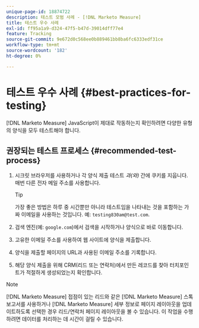 ```yaml
---
unique-page-id: 18874722
description: 테스트 모범 사례 - [!DNL Marketo Measure]
title: 테스트 우수 사례
exl-id: ff95a1a9-d324-47f5-b47d-39014dff77e4
feature: Tracking
source-git-commit: 9e672d0c568ee0b889461bb8ba6fc6333edf31ce
workflow-type: tm+mt
source-wordcount: '182'
ht-degree: 0%

---
```


# 테스트 우수 사례 {#best-practices-for-testing}

[!DNL Marketo Measure] JavaScript이 제대로 작동하는지 확인하려면 다양한 유형의 양식을 모두 테스트해야 합니다.

## 권장되는 테스트 프로세스 {#recommended-test-process}

1. 시크릿 브라우저를 사용하거나 각 양식 제출 테스트 _과(와)_ 간에 쿠키를 지웁니다. 매번 다른 전자 메일 주소를 사용합니다.

   >[!TIP]
   >
   >가장 좋은 방법은 하루 중 시간뿐만 아니라 테스트임을 나타내는 것을 포함하는 가짜 이메일을 사용하는 것입니다. 예: `testing830am@test.com`.

1. 검색 엔진(예: `google.com`)에서 검색을 시작하거나 양식으로 바로 이동합니다.

1. 고유한 이메일 주소를 사용하여 웹 사이트에 양식을 제출합니다.

1. 양식을 제출할 페이지의 URL과 사용된 이메일 주소를 기록합니다.

1. 해당 양식 제출을 위해 CRM(리드 또는 연락처)에서 만든 레코드를 찾아 터치포인트가 적절하게 생성되었는지 확인합니다.

>[!NOTE]
>
>[!DNL Marketo Measure] 접점이 있는 리드와 같은 [!DNL Marketo Measure] 스톡 보고서를 사용하거나 [!DNL Marketo Measure] 세부 정보로 페이지 레이아웃을 업데이트하도록 선택한 경우 리드/연락처 페이지 레이아웃을 볼 수 있습니다. 이 작업을 수행하려면 데이터를 처리하는 데 시간이 걸릴 수 있습니다.
